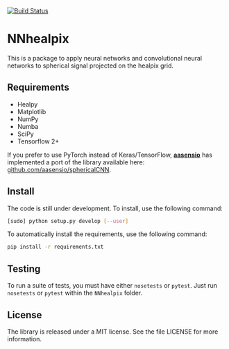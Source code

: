 [![Build Status](https://travis-ci.com/ai4cmb/NNhealpix.svg?branch=master)](https://travis-ci.com/ai4cmb/NNhealpix)
# NNhealpix

This is a package to apply neural networks and convolutional neural
networks to spherical signal projected on the healpix grid.


## Requirements

- Healpy
- Matplotlib
- NumPy
- Numba
- SciPy
- Tensorflow 2+

If you prefer to use PyTorch instead of Keras/TensorFlow, [**aasensio**](https://github.com/aasensio) has implemented a port of the library available here: [github.com/aasensio/sphericalCNN](https://github.com/aasensio/sphericalCNN).

## Install

The code is still under development. To install, use the following command:
```bash
[sudo] python setup.py develop [--user]
```

To automatically install the requirements, use the following command:
```bash
pip install -r requirements.txt
```

## Testing

To run a suite of tests, you must have either `nosetests` or
`pytest`. Just run `nosetests` or `pytest` within the `NNhealpix`
folder.


## License

The library is released under a MIT license. See the file LICENSE for
more information.
